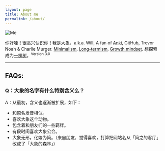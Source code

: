 ```yaml
---
layout: page
title: About me
permalink: /about/
---
```


![Me](https://i.imgur.com/OJjTJOt.jpg)


你好哇！很高兴认识你！我是大象，a.k.a. Will, A fan of [Anki](https://github.com/willwang-x/tools/blob/main/tools/anki/anki.md), GitHub, Trevor Noah & Charlie Murger. [Minimalism](https://github.com/willwang-x/all-about-will/blob/master/define/minimalism.md), [Long-termism](https://github.com/willwang-x/workflow), [Growth mindset](https://willwang.cc/2018/10/tenet). 想探索成为[一棵树](https://willwang.cc/2019/01/life-README)。<sup>Version 3.0 </sup>



---

## FAQs:

### Q：大象的名字有什么特别含义么？

A：从最初，含义也逐渐被扩展，如下：

* 和原名发音相似。
* 喜欢大象这个动物。
* 包含着和朋友们的一些羁绊。
* 有段时间喜欢大象公会。
* 大象无形，化繁为简。（来自朋友，觉得喜欢，打算把网站名从「简之的客厅」改成了「大象的森林」）
